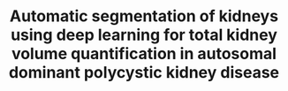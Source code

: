 ﻿---
title: "Automatic segmentation of kidneys using deep learning for total kidney volume quantification in autosomal dominant polycystic kidney disease"
collection: publications
permalink: /publication/2017-sharma2017automatic
year: 2017
venue: 'Nature Scientific reports'
authors: 'Sharma, Kanishka and Rupprecht, Christian and Caroli, Anna and Aparicio, Maria Carolina and Remuzzi, Andrea and Baust, Maximilian and Navab, Nassir'
paperurl: 'https://www.nature.com/articles/s41598-017-01779-0'
bibtex: "@article{sharma2017automatic,\n    author = \"Sharma, Kanishka and Rupprecht, Christian and Caroli, Anna and Aparicio, Maria Carolina and Remuzzi, Andrea and Baust, Maximilian and Navab, Nassir\",\n    title = \"Automatic segmentation of kidneys using deep learning for total kidney volume quantification in autosomal dominant polycystic kidney disease\",\n    journal = \"Nature Scientific reports\",\n    volume = \"7\",\n    number = \"1\",\n    pages = \"2049\",\n    year = \"2017\",\n    publisher = \"Nature Publishing Group\"\n}\n"
---